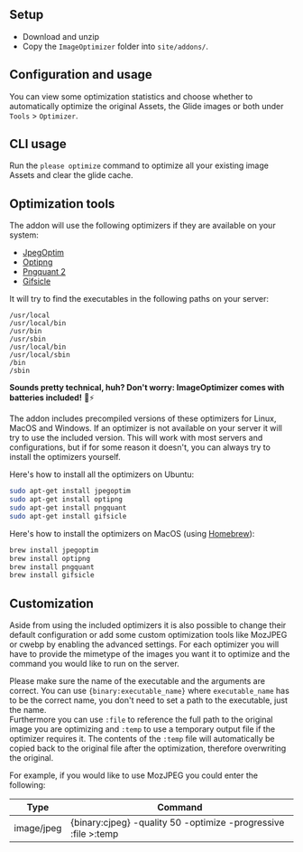 ## Setup

- Download and unzip
- Copy the `ImageOptimizer` folder into `site/addons/`.

## Configuration and usage

You can view some optimization statistics and choose whether to automatically optimize the original Assets, the Glide images or both under `Tools` > `Optimizer`.

## CLI usage

Run the `please optimize` command to optimize all your existing image Assets and clear the glide cache.

## Optimization tools

The addon will use the following optimizers if they are available on your system:

- [JpegOptim](http://freecode.com/projects/jpegoptim)
- [Optipng](http://optipng.sourceforge.net/)
- [Pngquant 2](https://pngquant.org/)
- [Gifsicle](http://www.lcdf.org/gifsicle/)

It will try to find the executables in the following paths on your server:

    /usr/local
    /usr/local/bin
    /usr/bin
    /usr/sbin
    /usr/local/bin
    /usr/local/sbin
    /bin
    /sbin

**Sounds pretty technical, huh? Don't worry: ImageOptimizer comes with batteries included!** 🔋⚡ 

The addon includes precompiled versions of these optimizers for Linux, MacOS and Windows. If an optimizer is not available on your server it will try to use the included version. This will work with most servers and configurations, but if for some reason it doesn't, you can always try to install the optimizers yourself.

Here's how to install all the optimizers on Ubuntu:

```bash
sudo apt-get install jpegoptim
sudo apt-get install optipng
sudo apt-get install pngquant
sudo apt-get install gifsicle
```

Here's how to install the optimizers on MacOS (using [Homebrew](https://brew.sh/)):

```bash
brew install jpegoptim
brew install optipng
brew install pngquant
brew install gifsicle
```

## Customization

Aside from using the included optimizers it is also possible to change their default configuration or add some custom optimization tools like MozJPEG or cwebp by enabling the advanced settings. For each optimizer you will have to provide the mimetype of the images you want it to optimize and the command you would like to run on the server.

Please make sure the name of the executable and the arguments are correct. You can use `{binary:executable_name}` where `executable_name` has to be the correct name, you don't need to set a path to the executable, just the name.  
Furthermore you can use `:file` to reference the full path to the original image you are optimizing and `:temp` to use a temporary output file if the optimizer requires it. The contents of the `:temp` file will automatically be copied back to the original file after the optimization, therefore overwriting the original.

For example, if you would like to use MozJPEG you could enter the following:

Type | Command
--- | ---
image/jpeg | {binary:cjpeg} -quality 50 -optimize -progressive :file >:temp
